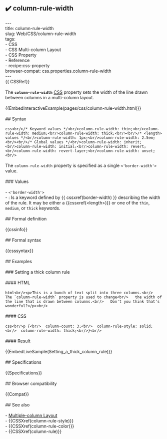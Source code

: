 ## ✔️ column-rule-width 
 ---<br/>title: column-rule-width<br/>slug: Web/CSS/column-rule-width<br/>tags:<br/>  - CSS<br/>  - CSS Multi-column Layout<br/>  - CSS Property<br/>  - Reference<br/>  - recipe:css-property<br/>browser-compat: css.properties.column-rule-width<br/>---<br/>{{ CSSRef}}<br/><br/>The **`column-rule-width`** [CSS](/en-US/docs/Web/CSS) property sets the width of the line drawn between columns in a multi-column layout.<br/><br/>{{EmbedInteractiveExample(pages/css/column-rule-width.html)}}<br/><br/>## Syntax<br/><br/>```css<br/>/* Keyword values */<br/>column-rule-width: thin;<br/>column-rule-width: medium;<br/>column-rule-width: thick;<br/><br/>/* <length> values */<br/>column-rule-width: 1px;<br/>column-rule-width: 2.5em;<br/><br/>/* Global values */<br/>column-rule-width: inherit;<br/>column-rule-width: initial;<br/>column-rule-width: revert;<br/>column-rule-width: revert-layer;<br/>column-rule-width: unset;<br/>```<br/><br/>The `column-rule-width` property is specified as a single `<'border-width'>` value.<br/><br/>### Values<br/><br/>- `<'border-width'>`<br/>  - : Is a keyword defined by {{ cssxref(border-width) }} describing the width of the rule. It may be either a {{cssxref(&lt;length&gt;)}} or one of the `thin`, `medium`, or `thick` keywords.<br/><br/>## Formal definition<br/><br/>{{cssinfo}}<br/><br/>## Formal syntax<br/><br/>{{csssyntax}}<br/><br/>## Examples<br/><br/>### Setting a thick column rule<br/><br/>#### HTML<br/><br/>```html<br/><p>This is a bunch of text split into three columns.<br/>   The `column-rule-width` property is used to change<br/>   the width of the line that is drawn between columns.<br/>   Don't you think that's wonderful?</p><br/>```<br/><br/>#### CSS<br/><br/>```css<br/>p {<br/>  column-count: 3;<br/>  column-rule-style: solid;<br/>  column-rule-width: thick;<br/>}<br/>```<br/><br/>#### Result<br/><br/>{{EmbedLiveSample(Setting_a_thick_column_rule)}}<br/><br/>## Specifications<br/><br/>{{Specifications}}<br/><br/>## Browser compatibility<br/><br/>{{Compat}}<br/><br/>## See also<br/><br/>- [Multiple-column Layout](/en-US/docs/Learn/CSS/CSS_layout/Multiple-column_Layout)<br/>- {{CSSXref(column-rule-style)}}<br/>- {{CSSXref(column-rule-color)}}<br/>- {{CSSXref(column-rule)}}<br/>